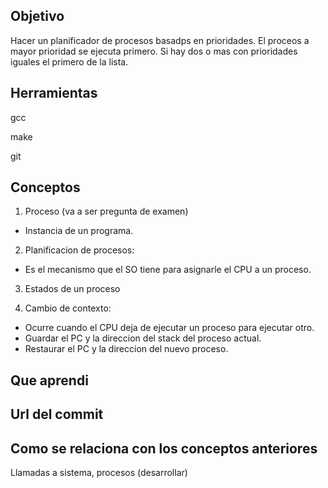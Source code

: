 ## Objetivo
Hacer un planificador de procesos basadps en prioridades.
El proceos a mayor prioridad se ejecuta primero.
Si hay dos o mas con prioridades iguales el primero de la lista.

## Herramientas
gcc

make

git

## Conceptos
1) Proceso (va a ser pregunta de examen)
+ Instancia de un programa.

2) Planificacion de procesos:
+ Es el mecanismo que el SO tiene para asignarle el CPU a un proceso.

3) Estados de un proceso

4) Cambio de contexto:
+ Ocurre cuando el CPU deja de ejecutar un proceso para ejecutar otro.
+ Guardar el PC y la direccion del stack del proceso actual.
+ Restaurar el PC y la direccion del nuevo proceso.

## Que aprendi


## Url del commit

## Como se relaciona con los conceptos anteriores
Llamadas a sistema, procesos (desarrollar)
